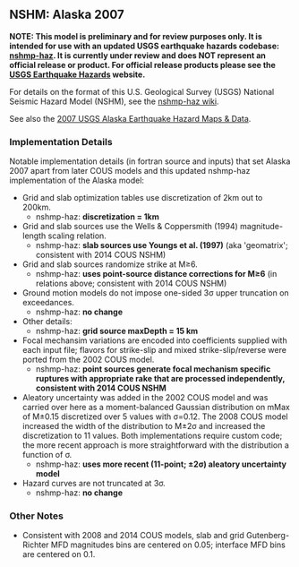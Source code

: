 ## NSHM: Alaska 2007

**NOTE: This model is preliminary and for review purposes only. It is intended for use with an updated USGS earthquake hazards codebase: [nshmp-haz](https://github.com/usgs/nshmp-haz). It is currently under review and does NOT represent an official release or product. For official release products please see the [USGS Earthquake Hazards](http://earthquake.usgs.gov/hazards/) website.**

For details on the format of this U.S. Geological Survey (USGS) National Seismic Hazard Model (NSHM), see the [nshmp-haz wiki](https://github.com/usgs/nshmp-haz/wiki).

See also the [2007 USGS Alaska Earthquake Hazard Maps & Data](http://earthquake.usgs.gov/hazards/products/ak/).

### Implementation Details

Notable implementation details (in fortran source and inputs) that set Alaska 2007 apart from later COUS models and this updated nshmp-haz implementation of the Alaska model:

* Grid and slab optimization tables use discretization of 2km out to 200km.
  * nshmp-haz: __discretization = 1km__
* Grid and slab sources use the Wells & Coppersmith (1994) magnitude-length scaling relation.
  * nshmp-haz: __slab sources use Youngs et al. (1997)__ (aka 'geomatrix'; consistent with 2014 COUS NSHM)
* Grid and slab sources randomize strike at M≥6.
  * nshmp-haz: __uses point-source distance corrections for M≥6__ (in relations above; consistent with 2014 COUS NSHM)
* Ground motion models do not impose one-sided 3σ upper truncation on exceedances.
  * nshmp-haz: __no change__
* Other details:
  * nshmp-haz: __grid source maxDepth = 15 km__
* Focal mechansim variations are encoded into coefficients supplied with each input file; flavors for strike-slip and mixed strike-slip/reverse were ported from the 2002 COUS model.
  * nshmp-haz: __point sources generate focal mechanism specific ruptures with appropriate rake that are processed independently, consistent with 2014 COUS NSHM__
* Aleatory uncertainty was added in the 2002 COUS model and was carried over here as a moment-balanced Gaussian distribution on mMax of M±0.15 discretized over 5 values with σ=0.12. The 2008 COUS model increased the width of the distribution to M±2σ and increased the discretization to 11 values. Both implementations require custom code; the more recent approach is more straightforward with the distribution a function of σ.
  * nshmp-haz: __uses more recent (11-point; ±2σ) aleatory uncertainty model__
* Hazard curves are not truncated at 3σ.
  * nshmp-haz: __no change__

### Other Notes

* Consistent with 2008 and 2014 COUS models, slab and grid Gutenberg-Richter MFD magnitudes bins are centered on 0.05; interface MFD bins are centered on 0.1.
